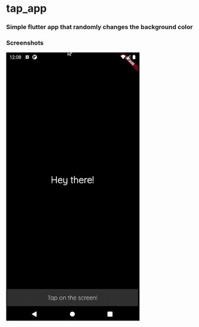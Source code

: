 # tap_app

### Simple flutter app that randomly changes the background color

### Screenshots
![Video](screenshots/tapappvideo.gif)
